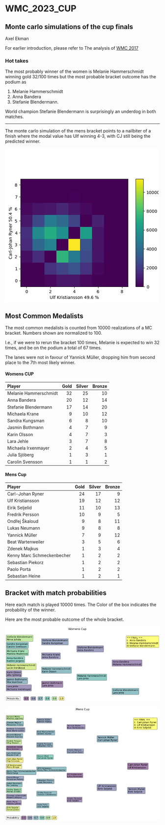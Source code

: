 # WMC_2023_CUP

## Monte carlo simulations of the cup finals
Axel Ekman

For earlier introduction, please refer to The analysis of [WMC 2017](https://axarekma.github.io/WMC_2017_CUP/)


### Hot takes
The most probably winner of the women is Melanie Hammerschmidt winning gold 32/100 times but the most probable bracket outcome has the podium as 
1. Melanie Hammerschmidt
2. Anna Bandera 
3. Stefanie Blendermann.

World champion Stefanie Blendermann is surprisingly an underdog in both matches.

---

The monte carlo simulation of the mens bracket points to a nailbiter of a finish where the modal value has Ulf winning 4-3, with CJ still being the predicted winner.

![png](FIG/carl-johan_ryner_ulf_kristiansson_e2.png)

## Most Common Medalists
The most common medalists is counted from 10000 realizations of a MC bracket. Numbers shown are normalized to 100. 

I.e., if we were to rerun the bracket 100 times, Melanie is expected to win 32 times, and be on the podium a total of 67 times.

The lanes were not in favour of Yannick Müller, dropping him from second place to the 7th most likely winner.


#### Womens CUP
| Player                |   Gold |   Silver |   Bronze |
|:----------------------|-------:|---------:|---------:|
| Melanie Hammerschmidt |     32 |       25 |       10 |
| Anna Bandera          |     20 |       12 |       14 |
| Stefanie Blendermann  |     17 |       14 |       20 |
| Michaela Krane        |      9 |       10 |       12 |
| Sandra Kungsman       |      6 |        8 |       10 |
| Jasmin Bothmann       |      4 |        7 |        9 |
| Karin Olsson          |      4 |        7 |        3 |
| Lara Jehle            |      3 |        7 |        8 |
| Michaela Irxenmayer   |      2 |        4 |        5 |
| Julia Sjöberg         |      1 |        3 |        1 |
| Carolin Svensson      |      1 |        1 |        2 |

#### Mens Cup
| Player                     |   Gold |   Silver |   Bronze |
|:---------------------------|-------:|---------:|---------:|
| Carl-Johan Ryner           |     24 |       17 |        9 |
| Ulf Kristiansson           |     19 |       12 |       12 |
| Eirik Seljelid             |     11 |       10 |       13 |
| Fredrik Persson            |     10 |        9 |        5 |
| Ondřej Škaloud             |      9 |        8 |       11 |
| Lukas Neumann              |      9 |        8 |        8 |
| Yannick Müller             |      7 |        9 |       12 |
| Beat Wartenweiler          |      3 |        5 |        6 |
| Zdenek Majkus              |      1 |        3 |        4 |
| Kenny Marc Schmeckenbecher |      1 |        2 |        2 |
| Sebastian Piekorz          |      1 |        2 |        2 |
| Paolo Porta                |      1 |        2 |        2 |
| Sebastian Heine            |      1 |        2 |        1 |

## Bracket with match probabilities
Here each match is played 10000 times. The Color of the box indicates the probability of the winner.

Here are the most probable outcome of the whole bracket.

![png](FIG/matchplay_W_final.png)

![png](FIG/matchplay_M_final.png)




